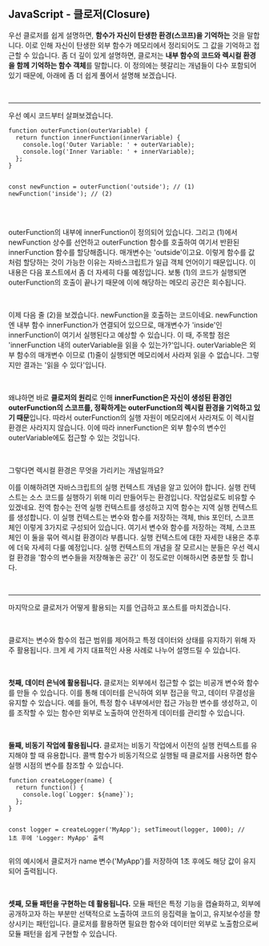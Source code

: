 ## JavaScript - 클로저(Closure)

<p data-ke-size="size16">우선 클로저를 쉽게 설명하면, <b>함수가 자신이 탄생한 환경(스코프)을 기억하는</b> 것을 말합니다. 이로 인해 자신이 탄생한 외부 함수가 메모리에서 정리되어도 그 값을 기억하고 접근할 수 있습니다. 좀 더 깊이 있게 설명하면, 클로저는 <b>내부 함수의 코드와 렉시컬 환경을 함께 기억하는 함수 객체</b>를 말합니다. 이 정의에는 헷갈리는 개념들이 다수 포함되어 있기 때문에, 아래에 좀 더 쉽게 풀어서 설명해 보겠습니다.</p>
<p data-ke-size="size16">&nbsp;</p>
<hr contenteditable="false" data-ke-type="horizontalRule" data-ke-style="style6" />
<p data-ke-size="size16">우선 예시 코드부터 살펴보겠습니다.</p>
<pre id="code_1750662031471" class="javascript" data-ke-language="javascript" data-ke-type="codeblock"><code>function outerFunction(outerVariable) {
  return function innerFunction(innerVariable) {
    console.log('Outer Variable: ' + outerVariable);
    console.log('Inner Variable: ' + innerVariable);
  };
}

const newFunction = outerFunction('outside'); // (1)
newFunction('inside'); // (2)</code></pre>

<p data-ke-size="size16">&nbsp;</p>
<p data-ke-size="size16">outerFunction의 내부에 innerFunction이 정의되어 있습니다. 그리고 (1)에서 newFunction 상수를 선언하고 outerFunction 함수를 호출하여 여기서 반환된 innerFunction 함수를 할당해줍니다. 매개변수는 'outside'이고요. 이렇게 함수를 값처럼 할당하는 것이 가능한 이유는 자바스크립트가 일급 객체 언어이기 때문입니다. 이 내용은 다음 포스트에서 좀 더 자세히 다룰 예정입니다. 보통 (1)의 코드가 실행되면 outerFunction의 호출이 끝나기 때문에 이에 해당하는 메모리 공간은 회수됩니다.&nbsp;</p>
<p data-ke-size="size16">&nbsp;</p>
<p data-ke-size="size16">이제 다음 줄 (2)을 보겠습니다. newFunction을 호출하는 코드이네요. newFunction엔 내부 함수 innerFunction가 연결되어 있으므로, 매개변수가 'inside'인 innerFunction이 여기서 실행된다고 예상할 수 있습니다. 이 때, 주목할 점은 'innerFunction 내의 outerVariable을 읽을 수 있는가?'입니다. outerVariable은 외부 함수의 매개변수 이므로 (1)줄이 실행되면 메모리에서 사라져 읽을 수 없습니다. 그렇지만 결과는 '읽을 수 있다'입니다.</p>
<p data-ke-size="size16">&nbsp;</p>
<p data-ke-size="size16">왜냐하면 바로 <b>클로저의 원리</b>로 인해 <b>innerFunction은 자신이 생성된 환경인 outerFunction의 스코프를, 정확하게는 outerFunction<b>의</b> 렉시컬 환경을 기억하고 있기 때문</b>입니다. 따라서 outerFunction의 실행 자원이 메모리에서 사라져도 이 렉시컬 환경은 사라지지 않습니다. 이에 따라 innerFunction은 외부 함수의 변수인 outerVariable에도 접근할 수 있는 것입니다.</p>
<p data-ke-size="size16">&nbsp;</p>
<p data-ke-size="size16">그렇다면 렉시컬 환경은 무엇을 가리키는 개념일까요?</p>
<p data-ke-size="size16">이를 이해하려면 자바스크립트의 실행 컨텍스트 개념을 알고 있어야 합니다. 실행 컨텍스트는 소스 코드를 실행하기 위해 미리 만들어두는 환경입니다. 작업실로도 비유할 수 있겠네요. 전역 함수는 전역 실행 컨텍스트를 생성하고 지역 함수는 지역 실행 컨텍스트를 생성합니다. 이 실행 컨텍스트는 변수와 함수를 저장하는 객체, this 포인터, 스코프 체인 이렇게 3가지로 구성되어 있습니다. 여기서 변수와 함수를 저장하는 객체, 스코프 체인 이 둘을 묶어 렉시컬 환경이라 부릅니다. 실행 컨텍스트에 대한 자세한 내용은 추후에 더욱 자세히 다룰 예정입니다. 실행 컨텍스트의 개념을 잘 모르시는 분들은 우선 렉시컬 환경을 '함수의 변수들을 저장해놓은 공간' 이 정도로만 이해하시면 충분할 듯 합니다.</p>
<p data-ke-size="size16">&nbsp;</p>
<hr contenteditable="false" data-ke-type="horizontalRule" data-ke-style="style6" />
<p data-ke-size="size16">마지막으로 클로저가 어떻게 활용되는 지를 언급하고 포스트를 마치겠습니다.</p>
<p data-ke-size="size16">&nbsp;</p>
<p data-ke-size="size16">클로저는 변수와 함수의 접근 범위를 제어하고 특정 데이터와 상태를 유지하기 위해 자주 활용됩니다. 크게 세 가지 대표적인 사용 사례로 나누어 설명드릴 수 있습니다.</p>
<p data-ke-size="size16">&nbsp;</p>
<p data-ke-size="size16"><b>첫째, 데이터 은닉에 활용됩니다.</b>&nbsp;클로저는 외부에서 접근할 수 없는 비공개 변수와 함수를 만들 수 있습니다. 이를 통해 데이터를 은닉하여 외부 접근을 막고, 데이터 무결성을 유지할 수 있습니다. 예를 들어, 특정 함수 내부에서만 접근 가능한 변수를 생성하고, 이를 조작할 수 있는 함수만 외부로 노출하여 안전하게 데이터를 관리할 수 있습니다.</p>
<p data-ke-size="size16">&nbsp;</p>
<p data-ke-size="size16"><b>둘째, 비동기 작업에 활용됩니다.</b>&nbsp;클로저는 비동기 작업에서 이전의 실행 컨텍스트를 유지해야 할 때 유용합니다. 콜백 함수가 비동기적으로 실행될 때 클로저를 사용하면 함수 실행 시점의 변수를 참조할 수 있습니다.</p>
<pre class="javascript"><code>function createLogger(name) {
  return function() {
    console.log(`Logger: ${name}`);
  };
}

const logger = createLogger('MyApp');
setTimeout(logger, 1000); // 1초 후에 'Logger: MyApp' 출력
</code></pre>

<p data-ke-size="size16">위의 예시에서 클로저가&nbsp;name&nbsp;변수('MyApp')를 저장하여 1초 후에도 해당 값이 유지되어 출력됩니다.</p>
<p data-ke-size="size16">&nbsp;</p>
<p data-ke-size="size16"><b>셋째, 모듈 패턴을 구현하는 데 활용됩니다.</b>&nbsp;모듈 패턴은 특정 기능을 캡슐화하고, 외부에 공개하고자 하는 부분만 선택적으로 노출하여 코드의 응집력을 높이고, 유지보수성을 향상시키는 패턴입니다. 클로저를 활용하면 필요한 함수와 데이터만 외부로 노출함으로써 모듈 패턴을 쉽게 구현할 수 있습니다.</p>
<p data-ke-size="size16">&nbsp;</p>

<br/>

